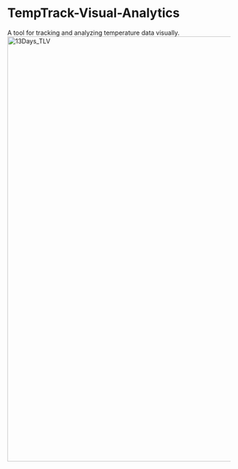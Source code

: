 # TempTrack-Visual-Analytics
A tool for tracking and analyzing temperature data visually.
<img width="960" alt="13Days_TLV" src="https://github.com/Masanbat12/TempTrack-Visual-Analytics/assets/93978448/9c70ec87-e4ad-40d9-9db3-b4a23d65ba94">
